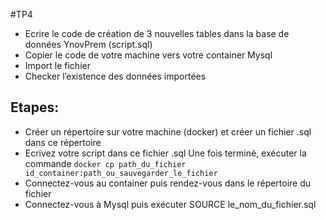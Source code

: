 #TP4

- Ecrire le code de création de 3 nouvelles tables dans la base de données YnovPrem (script.sql)
- Copier le code de votre machine vers votre container Mysql
- Import le fichier
- Checker l’existence des données importées

## Etapes:
- Créer un répertoire sur votre machine (docker) et créer un fichier .sql dans ce répertoire
- Ecrivez votre script dans ce fichier .sql
    Une fois terminé, exécuter la commande `docker cp path_du_fichier id_container:path_ou_sauvegarder_le_fichier`
- Connectez-vous au container puis rendez-vous dans le répertoire du fichier
- Connectez-vous à Mysql puis exécuter SOURCE le_nom_du_fichier.sql
